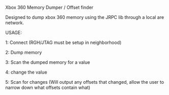 Xbox 360 Memory Dumper / Offset finder


Designed to dump xbox 360 memory using the JRPC lib through a local are network.

USAGE:

1: Connect (RGH/JTAG must be setup in neighborhood)

2: Dump memory

3: Scan the dumped memory for a value

4: change the value

5: Scan for changes (Will output any offsets that changed, allow the user to narrow down what offsets contain what)








